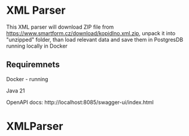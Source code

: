 # XML Parser

This XML parser will download ZIP file from https://www.smartform.cz/download/kopidlno.xml.zip,
unpack it into "unzipped" folder, than load relevant data and save them in PostgresDB running locally in Docker

## Requiremnets

Docker - running

Java 21

OpenAPI docs: http://localhost:8085/swagger-ui/index.html
# XMLParser
